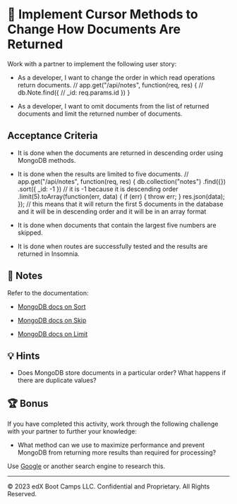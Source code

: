 # 📖 Implement Cursor Methods to Change How Documents Are Returned

Work with a partner to implement the following user story:

* As a developer, I want to change the order in which read operations return documents.
// app.get("/api/notes", function(req, res) {
//   db.Note.find({
//     _id: req.params.id
})
}

* As a developer, I want to omit documents from the list of returned documents and limit the returned number of documents.

## Acceptance Criteria

* It is done when the documents are returned in descending order using MongoDB methods.



* It is done when the results are limited to five documents.
// app.get("/api/notes", function(req, res) {
  db.collection("notes")
  .find({})
  .sort({ _id: -1 }) // it is -1 because it is descending order
  .limit(5).toArray(function(err, data) {
    if (err) {
      throw err;
    }
    res.json(data);
});
// this means that it will return the first 5 documents in the database and it will be in descending order and it will be in an array format 

* It is done when documents that contain the largest five numbers are skipped.

* It is done when routes are successfully tested and the results are returned in Insomnia.

## 📝 Notes

Refer to the documentation:

  * [MongoDB docs on Sort](https://docs.mongodb.com/manual/reference/method/cursor.sort/)

  * [MongoDB docs on Skip](https://docs.mongodb.com/manual/reference/method/cursor.skip/)

  * [MongoDB docs on Limit](https://docs.mongodb.com/manual/reference/method/cursor.limit/)

## 💡 Hints

* Does MongoDB store documents in a particular order? What happens if there are duplicate values?

## 🏆 Bonus

If you have completed this activity, work through the following challenge with your partner to further your knowledge:

* What method can we use to maximize performance and prevent MongoDB from returning more results than required for processing?

Use [Google](https://www.google.com) or another search engine to research this.

---
© 2023 edX Boot Camps LLC. Confidential and Proprietary. All Rights Reserved.
